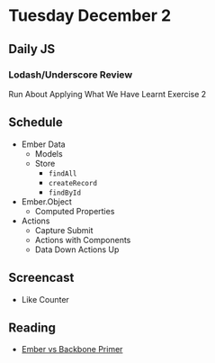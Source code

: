 # Tuesday December 2

## Daily JS

### Lodash/Underscore Review

Run About Applying What We Have Learnt Exercise 2

## Schedule

* Ember Data
  * Models
  * Store
    * `findAll`
    * `createRecord`
    * `findById`
* Ember.Object
  * Computed Properties
* Actions
  * Capture Submit
  * Actions with Components
  * Data Down Actions Up

## Screencast

* Like Counter

## Reading

* [Ember vs Backbone Primer](../ember/primer.html)
